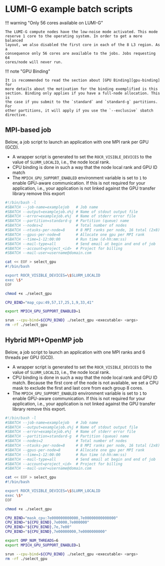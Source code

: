 # LUMI-G example batch scripts

[gpu-binding]: ../../runjobs/scheduled-jobs/distribution-binding.md#gpu-binding

!!! warning "Only 56 cores available on LUMI-G"

    The LUMI-G compute nodes have the low-noise mode activated. This mode
    reserve 1 core to the operating system. In order to get a more balanced 
    layout, we also disabled the first core in each of the 8 L3 region. As a
    consequence only 56 cores are available to the jobs. Jobs requesting 64 
    cores/node will never run.

!!! note "GPU Binding"

    It is recommended to read the section about [GPU Binding][gpu-binding] for
    more details about the motivation for the binding exemplified is this
    section. Binding only applies if you have a full-node allocation. This is
    the case if you submit to the `standard` and `standard-g` partitions. For
    other partitions, it will apply if you use the `--exclusive` sbatch 
    directive.

## MPI-based job

Below, a job script to launch an application with one MPI rank per GPU (GCD). 

- A wrapper script is generated to set the `ROCR_VISIBLE_DEVICES` to the value
  of `SLURM_LOCALID`, i.e., the node local rank.
- CPU binding is done in such a way that the node local rank and GPU ID match
- The `MPICH_GPU_SUPPORT_ENABLED` environment variable is set to `1` to
  enable GPU-aware communication. If this is not required for your application, 
  i.e., your application is not linked against the GPU transfer library remove
  this export

```bash
#!/bin/bash -l
#SBATCH --job-name=examplejob   # Job name
#SBATCH --output=examplejob.o%j # Name of stdout output file
#SBATCH --error=examplejob.e%j  # Name of stderr error file
#SBATCH --partition=standard-g  # Partition (queue) name
#SBATCH --nodes=2               # Total number of nodes 
#SBATCH --ntasks-per-node=8     # 8 MPI ranks per node, 16 total (2x8)
#SBATCH --gpus-per-node=8       # Allocate one gpu per MPI rank
#SBATCH --time=1-12:00:00       # Run time (d-hh:mm:ss)
#SBATCH --mail-type=all         # Send email at begin and end of job
#SBATCH --account=project_<id>  # Project for billing
#SBATCH --mail-user=username@domain.com

cat << EOF > select_gpu
#!/bin/bash

export ROCR_VISIBLE_DEVICES=\$SLURM_LOCALID
exec \$*
EOF

chmod +x ./select_gpu

CPU_BIND="map_cpu:49,57,17,25,1,9,33,41"

export MPICH_GPU_SUPPORT_ENABLED=1

srun --cpu-bind=${CPU_BIND} ./select_gpu <executable> <args>
rm -rf ./select_gpu
```

## Hybrid MPI+OpenMP job

Below, a job script to launch an application with one MPI ranks and 6 threads
per GPU (GCD).

- A wrapper script is generated to set the `ROCR_VISIBLE_DEVICES` to the value
  of `SLURM_LOCALID`, i.e., the node local rank.
- CPU binding is done in such a way that the node local rank and GPU ID match.
  Because the first core of the node is not available, we set a CPU mask to
  exclude the first and last core from each group 8 cores.
- The `MPICH_GPU_SUPPORT_ENABLED` environment variable is set to `1` to
  enable GPU-aware communication. If this is not required for your application, 
  i.e., your application is not linked against the GPU transfer library remove
  this export.

```bash
#!/bin/bash -l
#SBATCH --job-name=examplejob   # Job name
#SBATCH --output=examplejob.o%j # Name of stdout output file
#SBATCH --error=examplejob.e%j  # Name of stderr error file
#SBATCH --partition=standard-g  # Partition (queue) name
#SBATCH --nodes=2               # Total number of nodes 
#SBATCH --ntasks-per-node=8     # 8 MPI ranks per node, 16 total (2x8)
#SBATCH --gpus-per-node=8       # Allocate one gpu per MPI rank
#SBATCH --time=1-12:00:00       # Run time (d-hh:mm:ss)
#SBATCH --mail-type=all         # Send email at begin and end of job
#SBATCH --account=project_<id>  # Project for billing
#SBATCH --mail-user=username@domain.com

cat << EOF > select_gpu
#!/bin/bash

export ROCR_VISIBLE_DEVICES=\$SLURM_LOCALID
exec \$*
EOF

chmod +x ./select_gpu

CPU_BIND="mask_cpu:7e000000000000,7e00000000000000"
CPU_BIND="${CPU_BIND},7e0000,7e000000"
CPU_BIND="${CPU_BIND},7e,7e00"
CPU_BIND="${CPU_BIND},7e00000000,7e0000000000"

export OMP_NUM_THREADS=6
export MPICH_GPU_SUPPORT_ENABLED=1

srun --cpu-bind=${CPU_BIND} ./select_gpu <executable> <args>
rm -rf ./select_gpu
```
